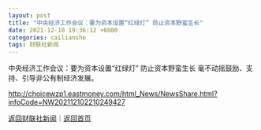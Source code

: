```yaml
---
layout: post
title: "中央经济工作会议：要为资本设置“红绿灯” 防止资本野蛮生长"
date: 2021-12-10 19:36:12 +0800
categories: cailianshe
tags: 财联社新闻
---
```

中央经济工作会议：要为资本设置“红绿灯” 防止资本野蛮生长
毫不动摇鼓励、支持、引导非公有制经济发展。

<http://choicewzp1.eastmoney.com/html_News/NewsShare.html?infoCode=NW202112102210249427>

[返回财联社新闻](//finews.withounder.com/cailianshe/)｜[返回首页](//finews.withounder.com/)